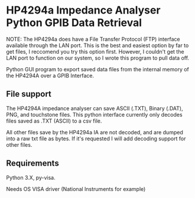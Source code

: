 # HP4294a Impedance Analyser Python GPIB Data Retrieval

NOTE: The HP4294a does have a File Transfer Protocol (FTP) interface available through the LAN port. This is the best and easiest option by far to get files, I reccomend you try this option first. However, I couldn't get the LAN port to function on our system, so I wrote this program to pull data off. 

Python GUI program to export saved data files from the internal memory of the HP4294A over a GPIB Interface.

## File support

The HP4294A impedance analyser can save ASCII (.TXT), Binary (.DAT), PNG, and touchstone files. This python interface currently only decodes files saved as .TXT (ASCII) to a csv file.

All other files save by the HP4294a IA are not decoded, and are dumped into a raw txt file as bytes. If it's requested I will add decoding support for other files.

## Requirements

Python 3.X, py-visa.

Needs OS VISA driver (National Instruments for example)
